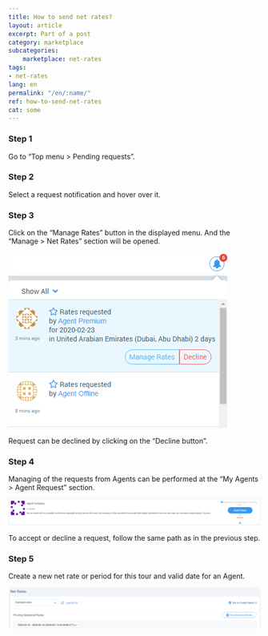 ```yaml
---
title: How to send net rates?
layout: article
excerpt: Part of a post
category: marketplace
subcategories:
    marketplace: net-rates
tags:
- net-rates	
lang: en
permalink: "/en/:name/"
ref: how-to-send-net-rates
cat: some
---
```


### **Step 1**

Go to “Top menu > Pending requests”.

### **Step 2**

Select a request notification and hover over it.

### **Step 3**

Click on the “Manage Rates” button in the displayed menu. And the “Manage > Net Rates” section will be opened. 

![How_to_send_net_rates1](/assets/images/how_to_send_net_rates1.png)

Request can be declined by clicking on the “Decline button”.

### **Step 4**

Managing of the requests from Agents can be performed at the “My Agents > Agent Request” section.

![How_to_send_net_rates2](/assets/images/how_to_send_net_rates2.png)

To accept or decline a request, follow the same path as in the previous step.

### **Step 5**

Create a new net rate or period for this tour and valid date for an Agent.

![How_to_send_net_rates3](/assets/images/how_to_send_net_rates3.png)

